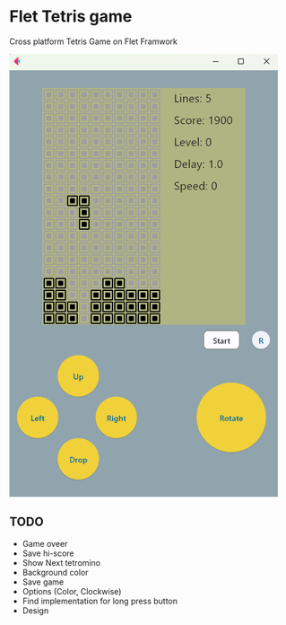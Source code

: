 # Flet Tetris game

Cross platform Tetris Game on Flet Framwork

![alt text for screen readers](https://github.com/SergeiVasilyev/Flet_Tetris/blob/main/Doc/pics/Screen_04m.png "Text to show on mouseover")


## TODO

- Game oveer
- Save hi-score
- Show Next tetromino
- Background color
- Save game
- Options (Color, Clockwise)
- Find implementation for long press button
- Design


